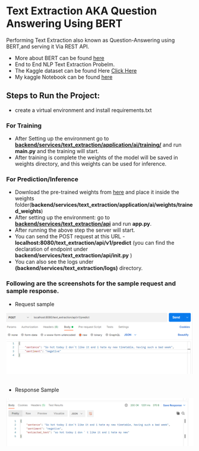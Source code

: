 # Text Extraction AKA Question Answering Using BERT

Performing Text Extraction also known as Question-Answering using BERT,and serving it Via REST API.


- More about BERT can be found [here](https://huggingface.co/bert-base-uncased)
- End to End NLP  Text Extraction Probelm.
- The Kaggle dataset can be found Here [Click Here](https://www.kaggle.com/c/tweet-sentiment-extraction/data)
- My kaggle Notebook can be found [here](https://www.kaggle.com/raryan/tweet-sentiment-extraction)
 
## Steps to Run the Project:
- create a virtual environment and install requirements.txt
  
### For Training
- After Setting up the environment go to [**backend/services/text_extraction/application/ai/training/**](https://github.com/R-aryan/Text_Extraction_AKA_Question_Answering_BERT/tree/main/backend/services/text_extraction/application/ai/training) and run **main.py** and the training will start.
- After training is complete the weights of the model will be saved in weights directory, and this weights can be used for inference.
  
### For Prediction/Inference
- Download the pre-trained weights from [here](https://drive.google.com/file/d/1uzDUH5J6kq9uQzgCIujlnphgRbhktIc1/view?usp=sharing) and place it inside the weights folder(**backend/services/text_extraction/application/ai/weights/trained_weights**)
- After setting up the environment: go to [**backend/services/text_extraction/api**](https://github.com/R-aryan/Text_Extraction_AKA_Question_Answering_BERT/tree/main/backend/services/text_extraction/api) and run **app.py**.
- After running the above step the server will start.  
- You can send the POST request at this URL - **localhost:8080/text_extraction/api/v1/predict** (you can find the declaration of endpoint under **backend/services/text_extraction/api/__init__.py** )
- You can also see the logs under **(backend/services/text_extraction/logs)** directory.

### Following are the screenshots for the sample **request** and sample **response.**

- Request sample

![Sample request](https://github.com/R-aryan/Text_Extraction_AKA_Question_Answering_BERT/blob/main/msc/sample_request.png)
  <br>
  <br>
- Response Sample

![Sample response](https://github.com/R-aryan/Text_Extraction_AKA_Question_Answering_BERT/blob/main/msc/sample_response.png)

